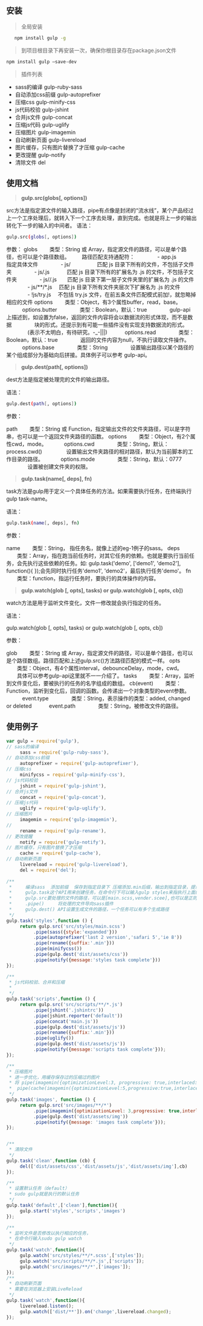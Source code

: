
## 安装

> 全局安装

```bash
   npm install gulp -g  
```     

> 到项目根目录下再安装一次，确保你根目录存在package.json文件

```bash
npm install gulp —save-dev
```

> 插件列表

- sass的编译 gulp-ruby-sass
- 自动添加css前缀 gulp-autoprefixer 
- 压缩css gulp-minify-css
- js代码校验 gulp-jshint
- 合并js文件 gulp-concat
- 压缩js代码 gulp-uglify
- 压缩图片 gulp-imagemin
- 自动刷新页面 gulp-livereload
- 图片缓存，只有图片替换了才压缩 gulp-cache
- 更改提醒 gulp-notify
- 清除文件 del

## 使用文档

 > **gulp.src(globs[, options])**
 
 src方法是指定源文件的输入路径，pipe有点像是封闭的“流水线”，某个产品经过上一个工序处理后，就转入下一个工序去处理，直到完成。也就是将上一步的输出转化下一步的输入的中间者。
 语法：
 ```bash
 gulp.src(globs[, options])
 ```
 参数：
 globs
 　　类型：String 或 Array，指定源文件的路径，可以是单个路径，也可以是个路径数组。
 　　路径匹配支持通配符：
 　　　　- app.js　　　　指定具体文件
 　　　　- js/　　　　　匹配 js 目录下所有的文件，不包括子文件夹
 　　　　- js/.js　　　 匹配 js 目录下所有的扩展名为 .js 的文件，不包括子文件夹
 　　　　- js//.js　　匹配 js 目录下第一层子文件夹里的扩展名为 .js 的文件
 　　　　- js/**/*.js　 匹配 js 目录下所有文件夹层次下扩展名为 .js 的文件
 　　　　- !js/try.js　 不包括 try.js 文件，在前五条文件匹配模式前加!，就忽略掉相应的文件
 options
 　　类型：Object，有3个属性buffer，read，base。
 　　　options.butter
 　　　　类型：Boolean，默认：true
 　　　　gulp-api 上描述到，如设置为false，返回的文件内容将会以数据流的形式体现，而不是数据
 　　　　块的形式。还提示到有可能一些插件没有实现支持数据流的形式。
 　　　　(表示不太明白，有待研究。-_-|||)
 　　　options.read
 　　　　类型：Boolean，默认：true
 　　　　返回的文件内容为null，不执行读取文件操作。
 　　　options.base
 　　　　类型：String
 　　　　设置输出路径以某个路径的某个组成部分为基础向后拼接。具体例子可以参考 gulp-api。
 
 > **gulp.dest(path[, options])**
 
 dest方法是指定被处理完的文件的输出路径。
 
 语法：
 ```bash
 gulp.dest(path[, options])
 ```
 参数：
 
 path
 　　类型：String 或 Function，指定输出文件的文件夹路径，可以是字符串，也可以是一个返回文件夹路径的函数。
 options
 　　类型：Object，有2个属性cwd，mode。
 　　　options.cwd
 　　　　类型：String，默认：process.cwd()
 　　　　 设置输出文件夹路径的相对路径，默认为当前脚本的工作目录的路径。
 　　　options.mode
 　　　　类型：String，默认：0777
 　　　　设置被创建文件夹的权限。
 
 > **gulp.task(name[, deps], fn)**
 
 task方法是gulp用于定义一个具体任务的方法。如果需要执行任务，在终端执行gulp task-name。
 
 语法：
 ```bash
 gulp.task(name[, deps], fn)
 ```
 参数：
 
 name
 　　类型：String， 指任务名，就像上述的eg-1例子的sass。
 deps
 　　类型：Array，指在跑当前任务时，对其它任务的依赖。也就是要执行当前任务，会先执行这些依赖的任务。如: gulp.task('demo', ['demo1', 'demo2'], function(){ });会先同时执行任务'demo1', 'demo2'，最后执行任务'demo'。
 fn
 　　类型：function，指运行任务时，要执行的具体操作的内容。
 
 > **gulp.watch(glob [, opts], tasks) or gulp.watch(glob [, opts, cb])**
 
 watch方法是用于监听文件变化，文件一修改就会执行指定的任务。
 
 语法：
 
 gulp.watch(glob [, opts], tasks) or gulp.watch(glob [, opts, cb])
 
 参数：
 
 glob
 　　类型：String 或 Array，指定源文件的路径，可以是单个路径，也可以是个路径数组。路径匹配和上述gulp.src()方法路径匹配的模式一样。
 opts
 　　类型：Object，有4个属性interval，debounceDelay，mode，cwd。
 　　具体可以参考gulp-api这里就不一一介绍了。
 tasks
 　　类型：Array，监听到文件变化后，要被执行的任务的名字组成的数组。
 cb(event)
 　　类型：Function，监听到变化后，回调的函数。会传递出一个对象类型的event参数。
 　　　event.type
 　　　　类型：String，表示操作的类型：added, changed or deleted
 　　　event.path
 　　　　类型：String，被修改文件的路径。


## 使用例子

```js
var gulp = require('gulp'),
// sass的编译
     sass = require('gulp-ruby-sass'),
// 自动添加css前缀
     autoprefixer = require('gulp-autoprefixer'),
// 压缩css
     minifycss = require('gulp-minify-css'),
// js代码校验
     jshint = require('gulp-jshint'),
// 合并js文件
     concat = require('gulp-concat'),
// 压缩js代码
     uglify = require('gulp-uglify'),
// 压缩图片
     imagemin = require('gulp-imagemin'),
//
     rename = require('gulp-rename'),
// 更改提醒
     notify = require('gulp-notify'),
// 图片缓存，只有图片替换了才压缩
     cache = require('gulp-cache'),
// 自动刷新页面
     livereload = require('gulp-livereload'),
     del = require('del');
     
/**
 *     编译sass  添加前缀  保存到指定目录下 压缩添加.min后缀，输出到指定目录，提示完成
 *     gulp.task这个API用来创建任务，在命令行下可以输入gulp styles来指执行上面的任务
 *     gulp.src要处理的文件的路径，可以是[main.scss,vender.scee],也可以是正则表达式\/**\/*.scss
 *     .pipe()     将处理的文件导向sass插件
 *     gulp.dest() API设置生成文件的路径，一个任务可以有多个生成路径
 */
gulp.task('styles',function () {
     return gulp.src('src/styles/main.scss')
          .pipe(sass({style:'expanded'}))
          .pipe(autoprefixer('last 2 version','safari 5','ie 8'))
          .pipe(rename({suffix:'.min'}))
          .pipe(minifycss())
          .pipe(gulp.dest('dist/assets/css'))
          .pipe(notify({message:'styles task complete'}))
});

/**
 * js代码校验、合并和压缩
 *
 */
gulp.task('scripts',function () {
     return gulp.src('src/scripts/**/*.js')
          .pipe(jshint('.jshintrc'))
          .pipe(jshint.reporter('default'))
          .pipe(concat('main.js'))
          .pipe(gulp.dest('dist/assets/js'))
          .pipe(rename({suffix:'.min'}))
          .pipe(uglify())
          .pipe(gulp.dest('dist/assets/js'))
          .pipe(notify({message:'scripts task complete'}));
});

/**
 * 压缩图片
 * 进一步优化，用缓存保存过的压缩过的图片
 * 将 pipe(imagemin({optimizationLevel:3, progressive: true,interlaced: true}))改成
 *  pipe(cache(imagemin({optimizationLevel:5,progressive:true,interlaced:true})))
 */
gulp.task('images', function () {
     return gulp.src('src/images/**/*')
          .pipe(imagemin({optimizationLevel: 3,progressive: true,interlaced: true}))
          .pipe(gulp.dest('dist/assets/img'))
          .pipe(notify({message: 'images task complete'}));
});


/**
 * 清除文件
 */
gulp.task('clean',function (cb) {
     del(['dist/assets/css','dist/assets/js','dist/assets/img'],cb)
});

/**
 * 设置默认任务（default）
 * sudo gulp就是执行的默认任务
 */
gulp.task('default',['clean'],function(){
     gulp.start('styles','scripts','images')
});

/**
 * 监听文件是否修改以执行相应的任务，
 * 在命令行输入sudo gulp watch
 */
gulp.task('watch',function(){
     gulp.watch('src/styles/**/*.scss',['styles']);
     gulp.watch('src/scripts/**/*.js',['scripts']);
     gulp.watch('src/images/**/*',['images']);
});
/**
 * 自动刷新页面
 * 需要在浏览器上安装LiveReload
 */
gulp.task('watch',function(){
     livereload.listen();
     gulp.watch(['dist/**']).on('change',livereload.changed);
});
```

